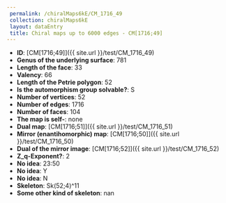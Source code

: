 ```yaml
--- 
 permalink: /chiralMaps6kE/CM_1716_49 
 collection: chiralMaps6kE
 layout: dataEntry
 title: Chiral maps up to 6000 edges - CM[1716;49]
---
```


- **ID**: [CM[1716;49]]({{ site.url }}/test/CM_1716_49)
- **Genus of the underlying surface**: 781
- **Length of the face**: 33
- **Valency**: 66
- **Length of the Petrie polygon**: 52
- **Is the automorphism group solvable?**: S
- **Number of vertices**: 52
- **Number of edges**: 1716
- **Number of faces**: 104
- **The map is self-**: none
- **Dual map**: [CM[1716;51]]({{ site.url }}/test/CM_1716_51)
- **Mirror (enantihomorphic) map**: [CM[1716;50]]({{ site.url }}/test/CM_1716_50)
- **Dual of the mirror image**: [CM[1716;52]]({{ site.url }}/test/CM_1716_52)
- **Z_q-Exponent?**: 2
- **No idea**:  23:50
- **No idea**: Y
- **No idea**: N
- **Skeleton**: Sk(52;4)^11
- **Some other kind of skeleton**: nan
